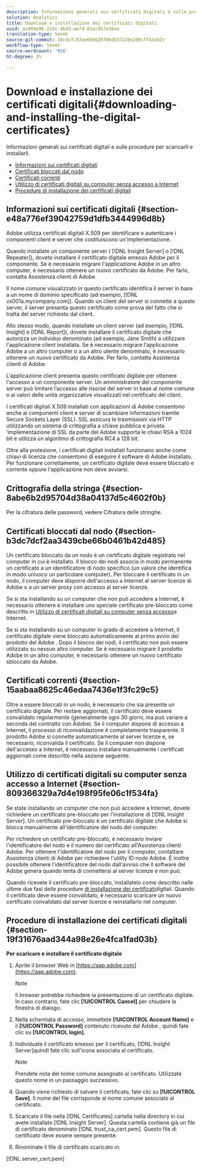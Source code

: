 ```yaml
---
description: Informazioni generali sui certificati digitali e sulle procedure per scaricarli e installarli.
solution: Analytics
title: Download e installazione dei certificati digitali
uuid: ac484e96-21dc-4643-ae74-01ac957e30ee
translation-type: tm+mt
source-git-commit: 34cdcfc83ae6bb620706db37228e200cff43ab2c
workflow-type: tm+mt
source-wordcount: '916'
ht-degree: 3%

---
```



# Download e installazione dei certificati digitali{#downloading-and-installing-the-digital-certificates}

Informazioni generali sui certificati digitali e sulle procedure per scaricarli e installarli.

* [Informazioni sui certificati digitali](../../../../../home/c-inst-svr/c-install-ins-svr/t-install-proc-inst-svr-dpu/c-dnld-dgtl-cert/c-dnld-dgtl-cert.md#section-e48a776ef39042759d1dfb3444996d8b)
* [Certificati bloccati dal nodo](../../../../../home/c-inst-svr/c-install-ins-svr/t-install-proc-inst-svr-dpu/c-dnld-dgtl-cert/c-dnld-dgtl-cert.md#section-b3dc7dcf2aa3439cbe66b0461b42d485)
* [Certificati correnti](../../../../../home/c-inst-svr/c-install-ins-svr/t-install-proc-inst-svr-dpu/c-dnld-dgtl-cert/c-dnld-dgtl-cert.md#section-15aabaa8625c46edaa7436e1f3fc29c5)
* [Utilizzo di certificati digitali su computer senza accesso a Internet](../../../../../home/c-inst-svr/c-install-ins-svr/t-install-proc-inst-svr-dpu/c-dnld-dgtl-cert/c-dnld-dgtl-cert.md#section-809366329a7d4e198f95fe06c1f534fa)
* [Procedure di installazione dei certificati digitali](../../../../../home/c-inst-svr/c-install-ins-svr/t-install-proc-inst-svr-dpu/c-dnld-dgtl-cert/c-dnld-dgtl-cert.md#section-19f31676aad344a98e26e4fca1fad03b)

## Informazioni sui certificati digitali {#section-e48a776ef39042759d1dfb3444996d8b}

 Adobe utilizza certificati digitali X.509 per identificare e autenticare i componenti client e server che costituiscono un&#39;implementazione.

Quando installate un componente server ( [!DNL Insight Server] o [!DNL Repeater]), dovete installare il certificato digitale emesso  Adobe per il componente. Se è necessario migrare l&#39;applicazione  Adobe in un altro computer, è necessario ottenere un nuovo certificato da  Adobe. Per farlo, contatta  Assistenza clienti di Adobe.

Il nome comune visualizzato in questo certificato identifica il server in base a un nome di dominio specificato (ad esempio, [!DNL vs001a.mycompany.com]). Quando un client del server si connette a questo server, il server presenta questo certificato come prova del fatto che si tratta del server richiesto dal client.

Allo stesso modo, quando installate un client server (ad esempio, [!DNL Insight] o [!DNL Report]), dovete installare il certificato digitale che autorizza un individuo denominato (ad esempio, Jane Smith) a utilizzare l&#39;applicazione client installata. Se è necessario migrare l&#39;applicazione  Adobe a un altro computer o a un altro utente denominato, è necessario ottenere un nuovo certificato da  Adobe. Per farlo, contatta  Assistenza clienti di Adobe.

L&#39;applicazione client presenta questo certificato digitale per ottenere l&#39;accesso a un componente server. Un amministratore del componente server può limitare l’accesso alle risorse del server in base al nome comune o ai valori delle unità organizzative visualizzati nel certificato del client.

I certificati digitali X.509 installati con applicazioni di Adobe  consentono anche ai componenti client e server di scambiare informazioni tramite Secure Sockets Layer (SSL). SSL assicura le trasmissioni via HTTP utilizzando un sistema di crittografia a chiave pubblica e privata. ’implementazione di SSL da parte del Adobe supporta le chiavi RSA a 1024 bit e utilizza un algoritmo di crittografia RC4 a 128 bit.

Oltre alla protezione, i certificati digitali installati funzionano anche come chiavi di licenza che consentono di eseguire il software di Adobe  installato. Per funzionare correttamente, un certificato digitale deve essere bloccato e corrente oppure l&#39;applicazione non deve avviarsi.

## Crittografia della stringa {#section-8abe6b2d95704d38a04137d5c4602f0b}

Per la cifratura delle password, vedere Cifratura [](../../../../../home/c-inst-svr/c-install-ins-svr/t-install-proc-inst-svr-dpu/c-dnld-dgtl-cert/string-encryption.md#concept-35da0b53650a4d7e82b240ad27f6d45a) delle stringhe.

## Certificati bloccati dal nodo {#section-b3dc7dcf2aa3439cbe66b0461b42d485}

Un certificato bloccato da un nodo è un certificato digitale registrato nel computer in cui è installato. Il blocco dei nodi associa in modo permanente un certificato a un identificatore di nodo specifico (un valore che identifica in modo univoco un particolare computer). Per bloccare il certificato in un nodo, il computer deve disporre dell&#39;accesso a Internet al server licenze di Adobe  o a un server proxy con accesso al server licenze.

Se si sta installando su un computer che non può accedere a Internet, è necessario ottenere e installare uno speciale certificato pre-bloccato come descritto in [Utilizzo di certificati digitali su computer senza accesso](../../../../../home/c-inst-svr/c-install-ins-svr/t-install-proc-inst-svr-dpu/c-dnld-dgtl-cert/c-dnld-dgtl-cert.md#section-809366329a7d4e198f95fe06c1f534fa)a Internet.

Se si sta installando su un computer in grado di accedere a Internet, il certificato digitale viene bloccato automaticamente al primo avvio del prodotto del Adobe . Dopo il blocco dei nodi, il certificato non può essere utilizzato su nessun altro computer. Se è necessario migrare il prodotto  Adobe in un altro computer, è necessario ottenere un nuovo certificato sbloccato da  Adobe.

## Certificati correnti {#section-15aabaa8625c46edaa7436e1f3fc29c5}

Oltre a essere bloccati in un nodo, è necessario che sia presente un certificato digitale. Per restare aggiornati, il certificato deve essere convalidato regolarmente (generalmente ogni 30 giorni, ma può variare a seconda del contratto con  Adobe). Se il computer dispone di accesso a Internet, il processo di riconvalidazione è completamente trasparente. Il prodotto  Adobe si connette automaticamente al server licenze e, se necessario, riconvalida il certificato. Se il computer non dispone dell&#39;accesso a Internet, è necessario installare manualmente i certificati aggiornati come descritto nella sezione seguente.

## Utilizzo di certificati digitali su computer senza accesso a Internet {#section-809366329a7d4e198f95fe06c1f534fa}

Se state installando un computer che non può accedere a Internet, dovete richiedere un certificato pre-bloccato per l&#39;installazione di [!DNL Insight Server]. Un certificato pre-bloccato è un certificato digitale che  Adobe si blocca manualmente all&#39;identificatore del nodo del computer.

Per richiedere un certificato pre-bloccato, è necessario inviare l&#39;identificatore del nodo e il numero del certificato all&#39;Assistenza clienti  Adobe. Per ottenere l&#39;identificatore del nodo per il computer, contattare  Assistenza clienti di Adobe per richiedere l&#39;utility ID nodo  Adobe. È inoltre possibile ottenere l&#39;identificatore del nodo dall&#39;avviso che il software del Adobe  genera quando tenta di connettersi al server licenze e non può.

Quando ricevete il certificato pre-bloccato, installatelo come descritto nelle ultime due fasi delle procedure [di installazione dei certificati](../../../../../home/c-inst-svr/c-install-ins-svr/t-install-proc-inst-svr-dpu/c-dnld-dgtl-cert/c-dnld-dgtl-cert.md#section-19f31676aad344a98e26e4fca1fad03b)digitali. Quando il certificato deve essere convalidato, è necessario scaricare un nuovo certificato convalidato dal server licenze e reinstallarlo nel computer.

## Procedure di installazione dei certificati digitali {#section-19f31676aad344a98e26e4fca1fad03b}

**Per scaricare e installare il certificato digitale**

1. Aprite il browser Web in [https://aap.adobe.com](https://aap.adobe.com).

   >[!NOTE]
   >
   >Il browser potrebbe richiedere la presentazione di un certificato digitale. In caso contrario, fate clic **[!UICONTROL Cancel]** per chiudere la finestra di dialogo.

1. Nella schermata di accesso, immettete **[!UICONTROL Account Name]** e il **[!UICONTROL Password]** contenuto ricevuto dal Adobe , quindi fate clic su **[!UICONTROL login]**.

1. Individuate il certificato emesso per il certificato, [!DNL Insight Server]quindi fate clic sull&#39;icona associata al certificato.

   >[!NOTE]
   >
   >Prendete nota del nome comune assegnato al certificato. Utilizzate questo nome in un passaggio successivo.

1. Quando viene richiesto di salvare il certificato, fate clic su **[!UICONTROL Save]**. Il nome del file corrisponde al nome comune associato al certificato.
1. Scaricate il file nella [!DNL Certificates] cartella nella directory in cui avete installato [!DNL Insight Server]. Questa cartella contiene già un file di certificato denominato [!DNL trust_ca_cert.pem]. Questo file di certificato deve essere sempre presente.

1. Rinominate il file di certificato scaricato in:

[!DNL server_cert.pem]

